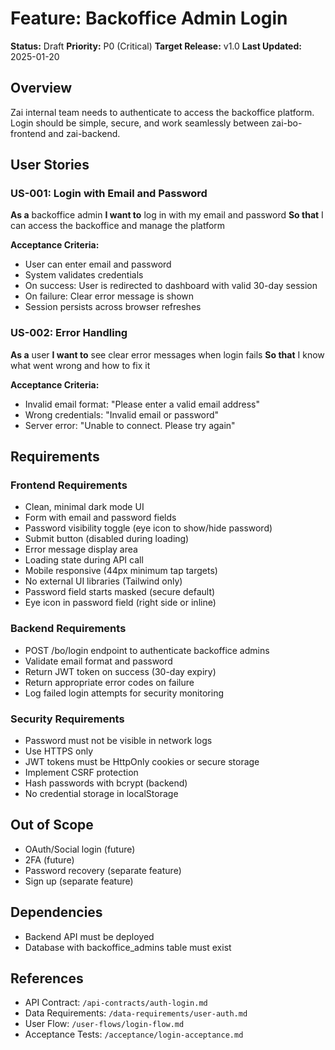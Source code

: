 # Feature: Backoffice Admin Login

**Status:** Draft
**Priority:** P0 (Critical)
**Target Release:** v1.0
**Last Updated:** 2025-01-20

## Overview

Zai internal team needs to authenticate to access the backoffice platform. Login should be simple, secure, and work seamlessly between zai-bo-frontend and zai-backend.

## User Stories

### US-001: Login with Email and Password

**As a** backoffice admin
**I want to** log in with my email and password
**So that** I can access the backoffice and manage the platform

**Acceptance Criteria:**
- User can enter email and password
- System validates credentials
- On success: User is redirected to dashboard with valid 30-day session
- On failure: Clear error message is shown
- Session persists across browser refreshes

### US-002: Error Handling

**As a** user
**I want to** see clear error messages when login fails
**So that** I know what went wrong and how to fix it

**Acceptance Criteria:**
- Invalid email format: "Please enter a valid email address"
- Wrong credentials: "Invalid email or password"
- Server error: "Unable to connect. Please try again"

## Requirements

### Frontend Requirements

- Clean, minimal dark mode UI
- Form with email and password fields
- Password visibility toggle (eye icon to show/hide password)
- Submit button (disabled during loading)
- Error message display area
- Loading state during API call
- Mobile responsive (44px minimum tap targets)
- No external UI libraries (Tailwind only)
- Password field starts masked (secure default)
- Eye icon in password field (right side or inline)

### Backend Requirements

- POST /bo/login endpoint to authenticate backoffice admins
- Validate email format and password
- Return JWT token on success (30-day expiry)
- Return appropriate error codes on failure
- Log failed login attempts for security monitoring

### Security Requirements

- Password must not be visible in network logs
- Use HTTPS only
- JWT tokens must be HttpOnly cookies or secure storage
- Implement CSRF protection
- Hash passwords with bcrypt (backend)
- No credential storage in localStorage

## Out of Scope

- OAuth/Social login (future)
- 2FA (future)
- Password recovery (separate feature)
- Sign up (separate feature)

## Dependencies

- Backend API must be deployed
- Database with backoffice_admins table must exist

## References

- API Contract: `/api-contracts/auth-login.md`
- Data Requirements: `/data-requirements/user-auth.md`
- User Flow: `/user-flows/login-flow.md`
- Acceptance Tests: `/acceptance/login-acceptance.md`
